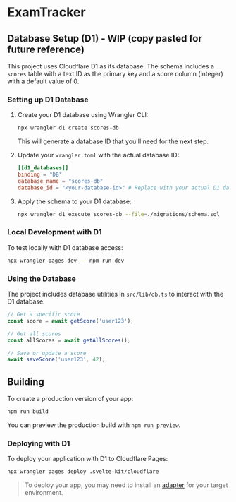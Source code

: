 # ExamTracker

## Database Setup (D1) - WIP (copy pasted for future reference)

This project uses Cloudflare D1 as its database. The schema includes a `scores` table with a text ID as the primary key and a score column (integer) with a default value of 0.

### Setting up D1 Database

1. Create your D1 database using Wrangler CLI:

   ```bash
   npx wrangler d1 create scores-db
   ```

   This will generate a database ID that you'll need for the next step.

2. Update your `wrangler.toml` with the actual database ID:

   ```toml
   [[d1_databases]]
   binding = "DB"
   database_name = "scores-db"
   database_id = "<your-database-id>" # Replace with your actual D1 database ID
   ```

3. Apply the schema to your D1 database:
   ```bash
   npx wrangler d1 execute scores-db --file=./migrations/schema.sql
   ```

### Local Development with D1

To test locally with D1 database access:

```bash
npx wrangler pages dev -- npm run dev
```

### Using the Database

The project includes database utilities in `src/lib/db.ts` to interact with the D1 database:

```typescript
// Get a specific score
const score = await getScore('user123');

// Get all scores
const allScores = await getAllScores();

// Save or update a score
await saveScore('user123', 42);
```

## Building

To create a production version of your app:

```bash
npm run build
```

You can preview the production build with `npm run preview`.

### Deploying with D1

To deploy your application with D1 to Cloudflare Pages:

```bash
npx wrangler pages deploy .svelte-kit/cloudflare
```

> To deploy your app, you may need to install an [adapter](https://svelte.dev/docs/kit/adapters) for your target environment.
